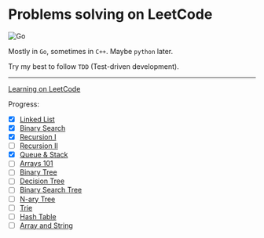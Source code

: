 # Problems solving on LeetCode

![Go](https://github.com/sko00o/leetcode-adventure/workflows/Go/badge.svg)

Mostly in `Go`, sometimes in `C++`.
Maybe `python` later.

Try my best to follow `TDD` (Test-driven development).

---

[Learning on LeetCode](https://leetcode.com/explore/learn/)

Progress:

- [x] [Linked List](linked-list/README.md)
- [x] [Binary Search](binary-search/README.md)
- [x] [Recursion I](recursion/README.md)
- [ ] [Recursion II]()
- [x] [Queue & Stack](queue-stack/README.md)
- [ ] [Arrays 101]()
- [ ] [Binary Tree]()
- [ ] [Decision Tree]()
- [ ] [Binary Search Tree]()
- [ ] [N-ary Tree]()
- [ ] [Trie]()
- [ ] [Hash Table]()
- [ ] [Array and String]()
